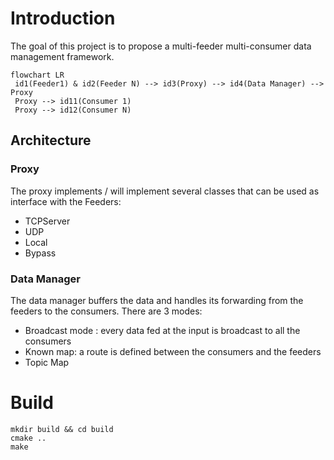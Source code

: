 # Introduction
The goal of this project is to propose a multi-feeder multi-consumer data management framework. 

```mermaid
flowchart LR
 id1(Feeder1) & id2(Feeder N) --> id3(Proxy) --> id4(Data Manager) --> Proxy
 Proxy --> id11(Consumer 1)
 Proxy --> id12(Consumer N)
```

## Architecture

### Proxy 
The proxy implements / will implement several classes that can be used as interface with the Feeders: 

* TCPServer
* UDP 
* Local
* Bypass

### Data Manager

The data manager buffers the data and handles its forwarding from the feeders to the consumers. There are 3 modes:

* Broadcast mode : every data fed at the input is broadcast to all the consumers
* Known map: a route is defined between the consumers and the feeders
* Topic Map

# Build
```
mkdir build && cd build
cmake ..
make
```
